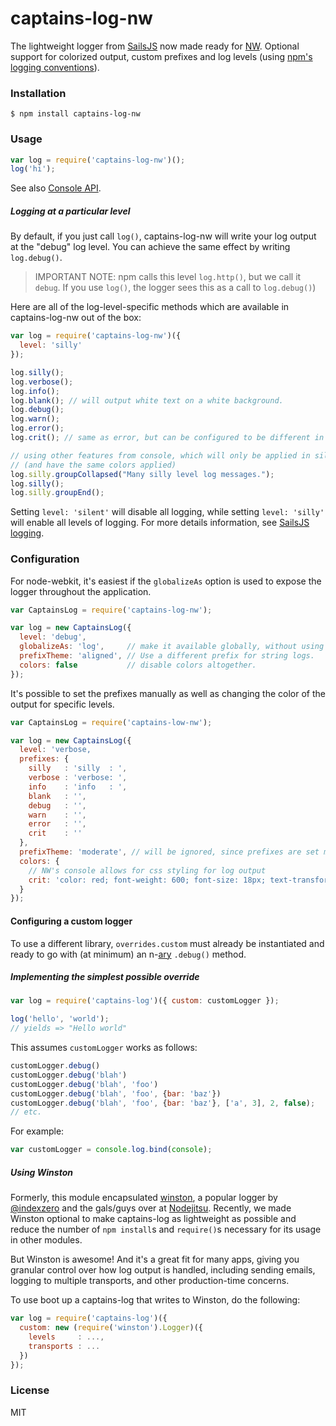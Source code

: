 # captains-log-nw

The lightweight logger from [SailsJS](http://github.com/balderdashy/sails) now made ready for [NW](https://github.com/nwjs/nw.js). Optional support for colorized output, custom prefixes and log levels (using [npm's logging conventions](https://github.com/isaacs/npmlog#loglevelprefix-message-)).


### Installation

```shell
$ npm install captains-log-nw
```

### Usage

```javascript
var log = require('captains-log-nw')();
log('hi');
```

See also [Console API](https://developer.chrome.com/devtools/docs/console-api).

##### Logging at a particular level

By default, if you just call `log()`, captains-log-nw will write your log output at the "debug" log level. You can achieve the same effect by writing `log.debug()`.

> IMPORTANT NOTE: npm calls this level `log.http()`, but we call it `debug`.
> If you use `log()`, the logger sees this as a call to `log.debug()`)

Here are all of the log-level-specific methods which are available in captains-log-nw out of the box:

```javascript
var log = require('captains-log-nw')({
  level: 'silly'
});

log.silly();
log.verbose();
log.info();
log.blank(); // will output white text on a white background.
log.debug();
log.warn();
log.error();
log.crit(); // same as error, but can be configured to be different in style.

// using other features from console, which will only be applied in silly log level
// (and have the same colors applied)
log.silly.groupCollapsed("Many silly level log messages.");
log.silly();
log.silly.groupEnd();
```

Setting `level: 'silent'` will disable all logging, while setting `level: 'silly'` will enable all levels of logging. For more details information, see [SailsJS logging](http://sailsjs.org/#!/documentation/concepts/Logging).

### Configuration

For node-webkit, it's easiest if the `globalizeAs` option is used to expose the logger throughout the application.

```javascript
var CaptainsLog = require('captains-log-nw');

var log = new CaptainsLog({
  level: 'debug',
  globalizeAs: 'log',     // make it available globally, without using require()
  prefixTheme: 'aligned', // Use a different prefix for string logs.
  colors: false           // disable colors altogether.
});
```

It's possible to set the prefixes manually as well as changing the color of the output for specific levels.

```javascript
var CaptainsLog = require('captains-low-nw');

var log = new CaptainsLog({
  level: 'verbose,
  prefixes: {
    silly   : 'silly  : ',
    verbose : 'verbose: ',
    info    : 'info   : ',
    blank   : '',
    debug   : '',
    warn    : '',
    error   : '',
    crit    : ''
  },
  prefixTheme: 'moderate', // will be ignored, since prefixes are set manually.
  colors: {
    // NW's console allows for css styling for log output
    crit: 'color: red; font-weight: 600; font-size: 18px; text-transform: uppercase'
  }
});
```
#### Configuring a custom logger

To use a different library, `overrides.custom` must already be instantiated and ready to go with (at minimum) an n-[ary](http://en.wikipedia.org/wiki/Arity) `.debug()` method.

##### Implementing the simplest possible override

```javascript
var log = require('captains-log')({ custom: customLogger });

log('hello', 'world');
// yields => "Hello world"
```

This assumes `customLogger` works as follows:

```javascript
customLogger.debug()
customLogger.debug('blah')
customLogger.debug('blah', 'foo')
customLogger.debug('blah', 'foo', {bar: 'baz'})
customLogger.debug('blah', 'foo', {bar: 'baz'}, ['a', 3], 2, false);
// etc.
```

For example:

```javascript
var customLogger = console.log.bind(console);
```

##### Using Winston

Formerly, this module encapsulated [winston](https://github.com/flatiron/winston), a popular logger by [@indexzero](https://github.com/indexzero) and the gals/guys over at [Nodejitsu](https://www.nodejitsu.com/). Recently, we made Winston optional to make captains-log as lightweight as possible and reduce the number of `npm install`s and `require()`s necessary for its usage in other modules.

But Winston is awesome!  And it's a great fit for many apps, giving you granular control over how log output is handled, including sending emails, logging to multiple transports, and other production-time concerns.

To use boot up a captains-log that writes to Winston, do the following:

```javascript
var log = require('captains-log')({
  custom: new (require('winston').Logger)({
    levels     : ...,
    transports : ...
  })
});
```



### License

MIT
